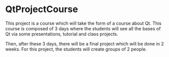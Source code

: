 # QtProjectCourse

This project is a course which will take the form of a course about Qt. This course is composed of 3 days where the students will see all the bases of Qt via some presentations, tutorial and class projects.

Then, after these 3 days, there will be a final project which will be done in 2 weeks. For this project, the students will create groups of 2 people.
